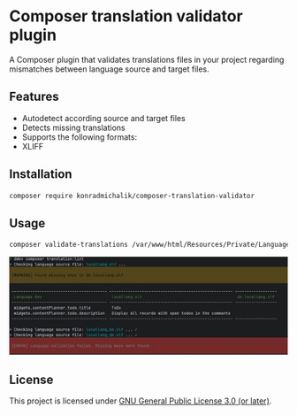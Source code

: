 # Composer translation validator plugin

A Composer plugin that validates translations files in your project regarding mismatches between language source and target files.

## Features

* Autodetect according source and target files
* Detects missing translations
* Supports the following formats:
* XLIFF

## Installation

```bash
composer require konradmichalik/composer-translation-validator
```

## Usage

```bash
composer validate-translations /var/www/html/Resources/Private/Language
```
![console.jpg](docs/console.jpg)

## License

This project is licensed under [GNU General Public License 3.0 (or later)](LICENSE.md).

